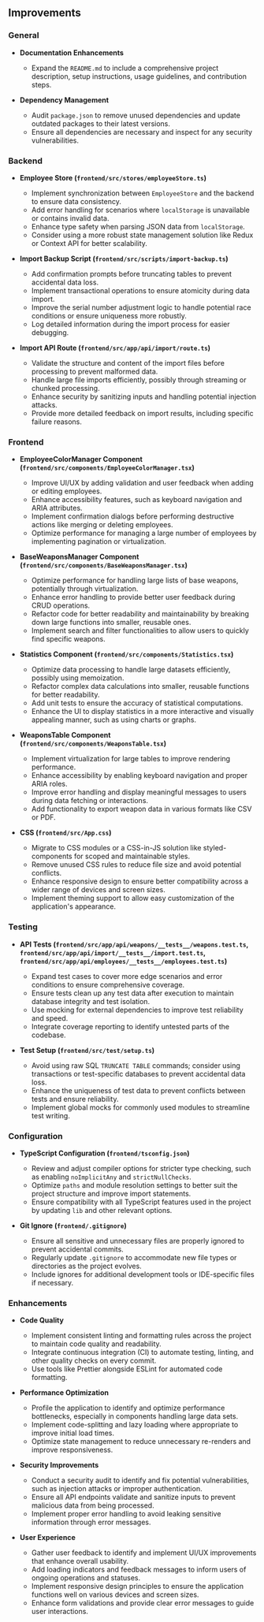 ## Improvements

### General

- **Documentation Enhancements**
  - Expand the `README.md` to include a comprehensive project description, setup instructions, usage guidelines, and contribution steps.
  
- **Dependency Management**
  - Audit `package.json` to remove unused dependencies and update outdated packages to their latest versions.
  - Ensure all dependencies are necessary and inspect for any security vulnerabilities.

### Backend

- **Employee Store (`frontend/src/stores/employeeStore.ts`)**
  - Implement synchronization between `EmployeeStore` and the backend to ensure data consistency.
  - Add error handling for scenarios where `localStorage` is unavailable or contains invalid data.
  - Enhance type safety when parsing JSON data from `localStorage`.
  - Consider using a more robust state management solution like Redux or Context API for better scalability.

- **Import Backup Script (`frontend/src/scripts/import-backup.ts`)**
  - Add confirmation prompts before truncating tables to prevent accidental data loss.
  - Implement transactional operations to ensure atomicity during data import.
  - Improve the serial number adjustment logic to handle potential race conditions or ensure uniqueness more robustly.
  - Log detailed information during the import process for easier debugging.

- **Import API Route (`frontend/src/app/api/import/route.ts`)**
  - Validate the structure and content of the import files before processing to prevent malformed data.
  - Handle large file imports efficiently, possibly through streaming or chunked processing.
  - Enhance security by sanitizing inputs and handling potential injection attacks.
  - Provide more detailed feedback on import results, including specific failure reasons.

### Frontend

- **EmployeeColorManager Component (`frontend/src/components/EmployeeColorManager.tsx`)**
  - Improve UI/UX by adding validation and user feedback when adding or editing employees.
  - Enhance accessibility features, such as keyboard navigation and ARIA attributes.
  - Implement confirmation dialogs before performing destructive actions like merging or deleting employees.
  - Optimize performance for managing a large number of employees by implementing pagination or virtualization.

- **BaseWeaponsManager Component (`frontend/src/components/BaseWeaponsManager.tsx`)**
  - Optimize performance for handling large lists of base weapons, potentially through virtualization.
  - Enhance error handling to provide better user feedback during CRUD operations.
  - Refactor code for better readability and maintainability by breaking down large functions into smaller, reusable ones.
  - Implement search and filter functionalities to allow users to quickly find specific weapons.

- **Statistics Component (`frontend/src/components/Statistics.tsx`)**
  - Optimize data processing to handle large datasets efficiently, possibly using memoization.
  - Refactor complex data calculations into smaller, reusable functions for better readability.
  - Add unit tests to ensure the accuracy of statistical computations.
  - Enhance the UI to display statistics in a more interactive and visually appealing manner, such as using charts or graphs.

- **WeaponsTable Component (`frontend/src/components/WeaponsTable.tsx`)**
  - Implement virtualization for large tables to improve rendering performance.
  - Enhance accessibility by enabling keyboard navigation and proper ARIA roles.
  - Improve error handling and display meaningful messages to users during data fetching or interactions.
  - Add functionality to export weapon data in various formats like CSV or PDF.

- **CSS (`frontend/src/App.css`)**
  - Migrate to CSS modules or a CSS-in-JS solution like styled-components for scoped and maintainable styles.
  - Remove unused CSS rules to reduce file size and avoid potential conflicts.
  - Enhance responsive design to ensure better compatibility across a wider range of devices and screen sizes.
  - Implement theming support to allow easy customization of the application's appearance.

### Testing

- **API Tests (`frontend/src/app/api/weapons/__tests__/weapons.test.ts`, `frontend/src/app/api/import/__tests__/import.test.ts`, `frontend/src/app/api/employees/__tests__/employees.test.ts`)**
  - Expand test cases to cover more edge scenarios and error conditions to ensure comprehensive coverage.
  - Ensure tests clean up any test data after execution to maintain database integrity and test isolation.
  - Use mocking for external dependencies to improve test reliability and speed.
  - Integrate coverage reporting to identify untested parts of the codebase.

- **Test Setup (`frontend/src/test/setup.ts`)**
  - Avoid using raw SQL `TRUNCATE TABLE` commands; consider using transactions or test-specific databases to prevent accidental data loss.
  - Enhance the uniqueness of test data to prevent conflicts between tests and ensure reliability.
  - Implement global mocks for commonly used modules to streamline test writing.

### Configuration

- **TypeScript Configuration (`frontend/tsconfig.json`)**
  - Review and adjust compiler options for stricter type checking, such as enabling `noImplicitAny` and `strictNullChecks`.
  - Optimize `paths` and module resolution settings to better suit the project structure and improve import statements.
  - Ensure compatibility with all TypeScript features used in the project by updating `lib` and other relevant options.

- **Git Ignore (`frontend/.gitignore`)**
  - Ensure all sensitive and unnecessary files are properly ignored to prevent accidental commits.
  - Regularly update `.gitignore` to accommodate new file types or directories as the project evolves.
  - Include ignores for additional development tools or IDE-specific files if necessary.

### Enhancements

- **Code Quality**
  - Implement consistent linting and formatting rules across the project to maintain code quality and readability.
  - Integrate continuous integration (CI) to automate testing, linting, and other quality checks on every commit.
  - Use tools like Prettier alongside ESLint for automated code formatting.

- **Performance Optimization**
  - Profile the application to identify and optimize performance bottlenecks, especially in components handling large data sets.
  - Implement code-splitting and lazy loading where appropriate to improve initial load times.
  - Optimize state management to reduce unnecessary re-renders and improve responsiveness.

- **Security Improvements**
  - Conduct a security audit to identify and fix potential vulnerabilities, such as injection attacks or improper authentication.
  - Ensure all API endpoints validate and sanitize inputs to prevent malicious data from being processed.
  - Implement proper error handling to avoid leaking sensitive information through error messages.

- **User Experience**
  - Gather user feedback to identify and implement UI/UX improvements that enhance overall usability.
  - Add loading indicators and feedback messages to inform users of ongoing operations and statuses.
  - Implement responsive design principles to ensure the application functions well on various devices and screen sizes.
  - Enhance form validations and provide clear error messages to guide user interactions.
